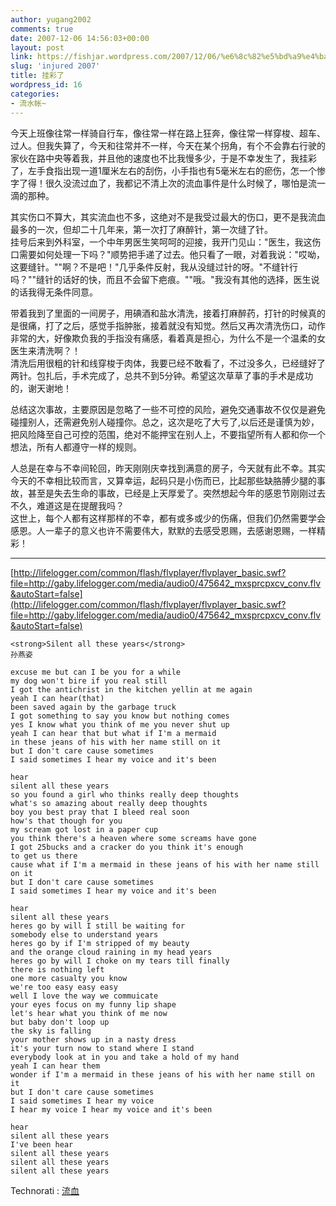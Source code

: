 ```yaml
---
author: yugang2002
comments: true
date: 2007-12-06 14:56:03+00:00
layout: post
link: https://fishjar.wordpress.com/2007/12/06/%e6%8c%82%e5%bd%a9%e4%ba%86/
slug: 'injured 2007'
title: 挂彩了
wordpress_id: 16
categories:
- 流水帐~
---
```


今天上班像往常一样骑自行车，像往常一样在路上狂奔，像往常一样穿梭、超车、过人。但我失算了，今天和往常并不一样，今天在某个拐角，有个不会靠右行驶的家伙在路中央等着我，并且他的速度也不比我慢多少，于是不幸发生了，我挂彩了，左手食指出现一道1厘米左右的刮伤，小手指也有5毫米左右的瘀伤，怎一个惨字了得！很久没流过血了，我都记不清上次的流血事件是什么时候了，哪怕是流一滴的那种。  
  
其实伤口不算大，其实流血也不多，这绝对不是我受过最大的伤口，更不是我流血最多的一次，但却二十几年来，第一次打了麻醉针，第一次缝了针。  
挂号后来到外科室，一个中年男医生笑呵呵的迎接，我开门见山："医生，我这伤口需要如何处理一下吗？"顺势把手递了过去。他只看了一眼，对着我说："哎呦，这要缝针。""啊？不是吧！"几乎条件反射，我从没缝过针的呀。"不缝针行吗？""缝针的话好的快，而且不会留下疤痕。""哦。"我没有其他的选择，医生说的话我得无条件同意。  
  
带着我到了里面的一间房子，用碘酒和盐水清洗，接着打麻醉药，打针的时候真的是很痛，打了之后，感觉手指肿胀，接着就没有知觉。然后又再次清洗伤口，动作非常的大，好像欺负我的手指没有痛感，看着真是担心，为什么不是一个温柔的女医生来清洗啊？！  
清洗后用很粗的针和线穿梭于肉体，我要已经不敢看了，不过没多久，已经缝好了两针。包扎后，手术完成了，总共不到5分钟。希望这次草草了事的手术是成功的，谢天谢地！  
  
总结这次事故，主要原因是忽略了一些不可控的风险，避免交通事故不仅仅是避免碰撞别人，还需避免别人碰撞你。总之，这次是吃了大亏了,以后还是谨慎为妙，把风险降至自己可控的范围，绝对不能押宝在别人上，不要指望所有人都和你一个想法，所有人都遵守一样的规则。  
  
人总是在幸与不幸间轮回，昨天刚刚庆幸找到满意的房子，今天就有此不幸。其实今天的不幸相比较而言，又算幸运，起码只是小伤而已，比起那些缺胳膊少腿的事故，甚至是失去生命的事故，已经是上天厚爱了。突然想起今年的感恩节刚刚过去不久，难道这是在提醒我吗？  
这世上，每个人都有这样那样的不幸，都有或多或少的伤痛，但我们仍然需要学会感恩。人一辈子的意义也许不需要伟大，默默的去感受恩赐，去感谢恩赐，一样精彩！




* * *



[http://lifelogger.com/common/flash/flvplayer/flvplayer_basic.swf?file=http://gaby.lifelogger.com/media/audio0/475642_mxsprcpxcv_conv.flv&autoStart=false](http://lifelogger.com/common/flash/flvplayer/flvplayer_basic.swf?file=http://gaby.lifelogger.com/media/audio0/475642_mxsprcpxcv_conv.flv&autoStart=false)

    
    
    <strong>Silent all these years</strong>
    孙燕姿
    
    excuse me but can I be you for a while
    my dog won't bire if you real still
    I got the antichrist in the kitchen yellin at me again
    yeah I can hear(that)
    been saved again by the garbage truck
    I got something to say you know but nothing comes
    yes I know what you think of me you never shut up
    yeah I can hear that but what if I'm a mermaid
    in these jeans of his with her name still on it
    but I don't care cause sometimes
    I said sometimes I hear my voice and it's been
    
    hear
    silent all these years
    so you found a girl who thinks really deep thoughts
    what's so amazing about really deep thoughts
    boy you best pray that I bleed real soon
    how's that though for you
    my scream got lost in a paper cup
    you think there's a heaven where some screams have gone
    I got 25bucks and a cracker do you think it's enough
    to get us there
    cause what if I'm a mermaid in these jeans of his with her name still on it
    but I don't care cause sometimes
    I said sometimes I hear my voice and it's been
    
    hear
    silent all these years
    heres go by will I still be waiting for
    somebody else to understand years
    heres go by if I'm stripped of my beauty
    and the orange cloud raining in my head years
    heres go by will I choke on my tears till finally
    there is nothing left
    one more casualty you know
    we're too easy easy easy
    well I love the way we commuicate
    your eyes focus on my funny lip shape
    let's hear what you think of me now
    but baby don't loop up
    the sky is falling
    your mother shows up in a nasty dress
    it's your turn now to stand where I stand
    everybody look at in you and take a hold of my hand
    yeah I can hear them
    wonder if I'm a mermaid in these jeans of his with her name still on it
    but I don't care cause sometimes
    I said sometimes I hear my voice
    I hear my voice I hear my voice and it's been
    
    hear
    silent all these years
    I've been hear
    silent all these years
    silent all these years
    silent all these years
    





  
  Technorati : [流血](http://technorati.com/tag/%E6%B5%81%E8%A1%80) 

